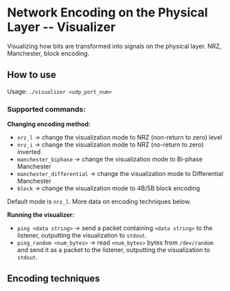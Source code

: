 # Network Encoding on the Physical Layer -- Visualizer

Visualizing how bits are transformed into signals on the physical layer. NRZ, Manchester, block encoding.

## How to use

Usage: `./visualizer <udp_port_num>`

### Supported commands:

**Changing encoding method:**
- `nrz_l` -> change the visualization mode to NRZ (non-return to zero) level 
- `nrz_i` -> change the visualization mode to NRZ (no-return to zero) inverted
- `manchester_biphase` -> change the visualization mode to Bi-phase Manchester
- `manchester_differential` -> change the visualization mode to Differential Manchester
- `block` -> change the visualization mode to 4B/5B block encoding

Default mode is `nrz_l`. More data on encoding techniques below.

**Running the visualizer:**
- `ping <data string>` -> send a packet containing `<data string>` to the listener, outputting the visualization to `stdout`.
- `ping_random <num_bytes>` -> read `<num_bytes>` bytes from `/dev/random` and send it as a packet to the listener, outputting the visualization to `stdout`.


## Encoding techniques
